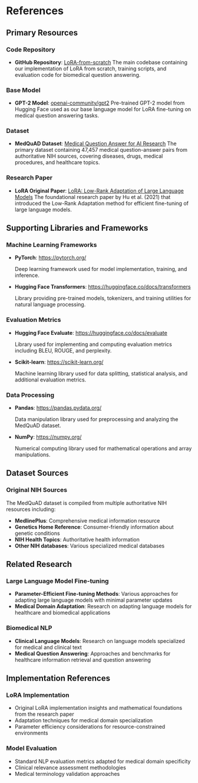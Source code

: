 # References

## Primary Resources

### Code Repository

- **GitHub Repository**: [LoRA-from-scratch](https://github.com/attharvkjain/LoRA-from-scratch)
The main codebase containing our implementation of LoRA from scratch, training scripts, and evaluation code for biomedical question answering.

### Base Model

- **GPT-2 Model**: [openai-community/gpt2](https://huggingface.co/openai-community/gpt2)
Pre-trained GPT-2 model from Hugging Face used as our base language model for LoRA fine-tuning on medical question answering tasks.

### Dataset

- **MedQuAD Dataset**: [Medical Question Answer for AI Research](https://www.kaggle.com/datasets/pythonafroz/medquad-medical-question-answer-for-ai-research)
The primary dataset containing 47,457 medical question-answer pairs from authoritative NIH sources, covering diseases, drugs, medical procedures, and healthcare topics.

### Research Paper

- **LoRA Original Paper**: [LoRA: Low-Rank Adaptation of Large Language Models](https://arxiv.org/pdf/2106.09685)
The foundational research paper by Hu et al. (2021) that introduced the Low-Rank Adaptation method for efficient fine-tuning of large language models.

## Supporting Libraries and Frameworks

### Machine Learning Frameworks

- **PyTorch**: https://pytorch.org/
    
    Deep learning framework used for model implementation, training, and inference.
    
- **Hugging Face Transformers**: https://huggingface.co/docs/transformers
    
    Library providing pre-trained models, tokenizers, and training utilities for natural language processing.
    

### Evaluation Metrics

- **Hugging Face Evaluate**: https://huggingface.co/docs/evaluate
    
    Library used for implementing and computing evaluation metrics including BLEU, ROUGE, and perplexity.
    
- **Scikit-learn**: https://scikit-learn.org/
    
    Machine learning library used for data splitting, statistical analysis, and additional evaluation metrics.
    

### Data Processing

- **Pandas**: https://pandas.pydata.org/
    
    Data manipulation library used for preprocessing and analyzing the MedQuAD dataset.
    
- **NumPy**: https://numpy.org/
    
    Numerical computing library used for mathematical operations and array manipulations.
    

## Dataset Sources

### Original NIH Sources

The MedQuAD dataset is compiled from multiple authoritative NIH resources including:

- **MedlinePlus**: Comprehensive medical information resource
- **Genetics Home Reference**: Consumer-friendly information about genetic conditions
- **NIH Health Topics**: Authoritative health information
- **Other NIH databases**: Various specialized medical databases

## Related Research

### Large Language Model Fine-tuning

- **Parameter-Efficient Fine-tuning Methods**: Various approaches for adapting large language models with minimal parameter updates
- **Medical Domain Adaptation**: Research on adapting language models for healthcare and biomedical applications

### Biomedical NLP

- **Clinical Language Models**: Research on language models specialized for medical and clinical text
- **Medical Question Answering**: Approaches and benchmarks for healthcare information retrieval and question answering

## Implementation References

### LoRA Implementation

- Original LoRA implementation insights and mathematical foundations from the research paper
- Adaptation techniques for medical domain specialization
- Parameter efficiency considerations for resource-constrained environments

### Model Evaluation

- Standard NLP evaluation metrics adapted for medical domain specificity
- Clinical relevance assessment methodologies
- Medical terminology validation approaches
